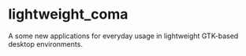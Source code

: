 # lightweight_coma
A some new applications for everyday usage in lightweight GTK-based desktop environments.
